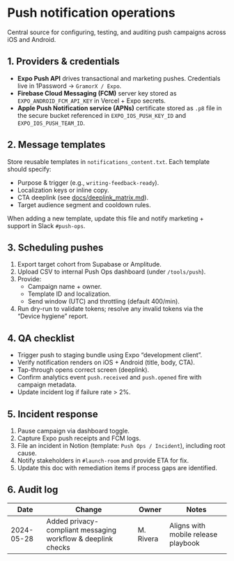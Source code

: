 # Push notification operations

Central source for configuring, testing, and auditing push campaigns across iOS and Android.

## 1. Providers & credentials

- **Expo Push API** drives transactional and marketing pushes. Credentials live in 1Password → `GramorX / Expo`.
- **Firebase Cloud Messaging (FCM)** server key stored as `EXPO_ANDROID_FCM_API_KEY` in Vercel + Expo secrets.
- **Apple Push Notification service (APNs)** certificate stored as `.p8` file in the secure bucket referenced in `EXPO_IOS_PUSH_KEY_ID` and `EXPO_IOS_PUSH_TEAM_ID`.

## 2. Message templates

Store reusable templates in `notifications_content.txt`. Each template should specify:

- Purpose & trigger (e.g., `writing-feedback-ready`).
- Localization keys or inline copy.
- CTA deeplink (see [docs/deeplink_matrix.md](./deeplink_matrix.md)).
- Target audience segment and cooldown rules.

When adding a new template, update this file and notify marketing + support in Slack `#push-ops`.

## 3. Scheduling pushes

1. Export target cohort from Supabase or Amplitude.
2. Upload CSV to internal Push Ops dashboard (under `/tools/push`).
3. Provide:
   - Campaign name + owner.
   - Template ID and localization.
   - Send window (UTC) and throttling (default 400/min).
4. Run dry-run to validate tokens; resolve any invalid tokens via the “Device hygiene” report.

## 4. QA checklist

- Trigger push to staging bundle using Expo &ldquo;development client&rdquo;.
- Verify notification renders on iOS + Android (title, body, CTA).
- Tap-through opens correct screen (deeplink).
- Confirm analytics event `push.received` and `push.opened` fire with campaign metadata.
- Update incident log if failure rate &gt; 2%.

## 5. Incident response

1. Pause campaign via dashboard toggle.
2. Capture Expo push receipts and FCM logs.
3. File an incident in Notion (template: `Push Ops / Incident`), including root cause.
4. Notify stakeholders in `#launch-room` and provide ETA for fix.
5. Update this doc with remediation items if process gaps are identified.

## 6. Audit log

| Date       | Change                                                       | Owner     | Notes                               |
| ---------- | ------------------------------------------------------------ | --------- | ----------------------------------- |
| 2024-05-28 | Added privacy-compliant messaging workflow & deeplink checks | M. Rivera | Aligns with mobile release playbook |
